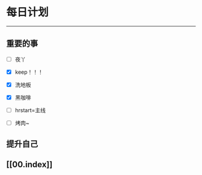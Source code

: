 
# 每日计划
---
## 重要的事

- [ ]    夜丫
- [x]   keep！！！
- [x] 洗地板
- [x]  黑咖啡
- [ ] hrstart=主线
- [ ] 烤肉~



## 提升自己

  



## [[00.index]]










